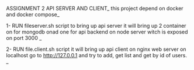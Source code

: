 ASSIGNMENT 2 API SERVER AND CLIENT_
this project depend on docker and docker compose_

1- RUN fileserver.sh script to bring up api server it will bring up 2 container on for mongodb onad one for api backend on node server witch is exposed on port 3000 _

2- RUN file.client.sh script it will bring up api client on nginx web server on localhost go to http://127.0.0.1 and try to add, get list and get by id of users. _

